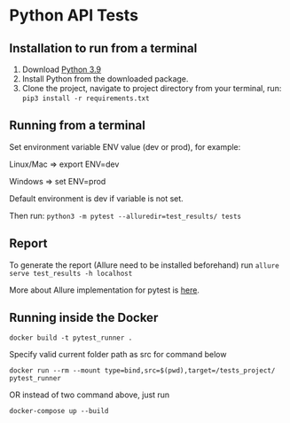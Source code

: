 # Python API Tests

## Installation to run from a terminal

1. Download [Python 3.9](https://www.python.org/downloads/)
2. Install Python from the downloaded package.
3. Clone the project, navigate to project directory from your terminal, run:
```pip3 install -r requirements.txt```

## Running from a terminal
Set environment variable ENV value (dev or prod), for example:

Linux/Mac => export ENV=dev

Windows => set ENV=prod

Default environment is dev if variable is not set.

Then run:
```python3 -m pytest --alluredir=test_results/ tests```

## Report
To generate the report (Allure need to be installed beforehand) run ```allure serve test_results -h localhost```

More about Allure implementation for pytest is [here](https://docs.qameta.io/allure/#_pytest).

## Running inside the Docker
```docker build -t pytest_runner .```

Specify valid current folder path as src for command below

```docker run --rm --mount type=bind,src=$(pwd),target=/tests_project/ pytest_runner```

OR instead of two command above, just run

```docker-compose up --build```
